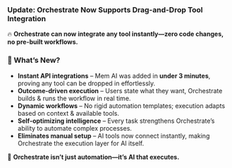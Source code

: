 ### **Update: Orchestrate Now Supports Drag-and-Drop Tool Integration**  

🔥 **Orchestrate can now integrate any tool instantly—zero code changes, no pre-built workflows.**  

### **🚀 What’s New?**  
- **Instant API integrations** – Mem AI was added in **under 3 minutes**, proving any tool can be dropped in effortlessly.  
- **Outcome-driven execution** – Users state what they want, Orchestrate builds & runs the workflow in real time.  
- **Dynamic workflows** – No rigid automation templates; execution adapts based on context & available tools.  
- **Self-optimizing intelligence** – Every task strengthens Orchestrate’s ability to automate complex processes.  
- **Eliminates manual setup** – AI tools now connect instantly, making Orchestrate the execution layer for AI itself.  

🚀 **Orchestrate isn’t just automation—it’s AI that executes.**